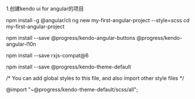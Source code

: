 

1.创建kendo ui for angular的项目


npm install -g @angular/cli
ng new my-first-angular-project --style=scss
cd my-first-angular-project

npm install --save @progress/kendo-angular-buttons @progress/kendo-angular-l10n

npm install --save rxjs-compat@6

npm install --save @progress/kendo-theme-default

/* You can add global styles to this file, and also import other style files */

@import "~@progress/kendo-theme-default/scss/all";